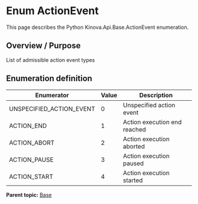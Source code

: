 # Enum ActionEvent

This page describes the Python Kinova.Api.Base.ActionEvent enumeration.

## Overview / Purpose

List of admissible action event types

## Enumeration definition

|Enumerator|Value|Description|
|----------|-----|-----------|
|UNSPECIFIED\_ACTION\_EVENT|0|Unspecified action event|
|ACTION\_END|1|Action execution end reached|
|ACTION\_ABORT|2|Action execution aborted|
|ACTION\_PAUSE|3|Action execution paused|
|ACTION\_START|4|Action execution started|

**Parent topic:** [Base](../references/summary_Base.md)

